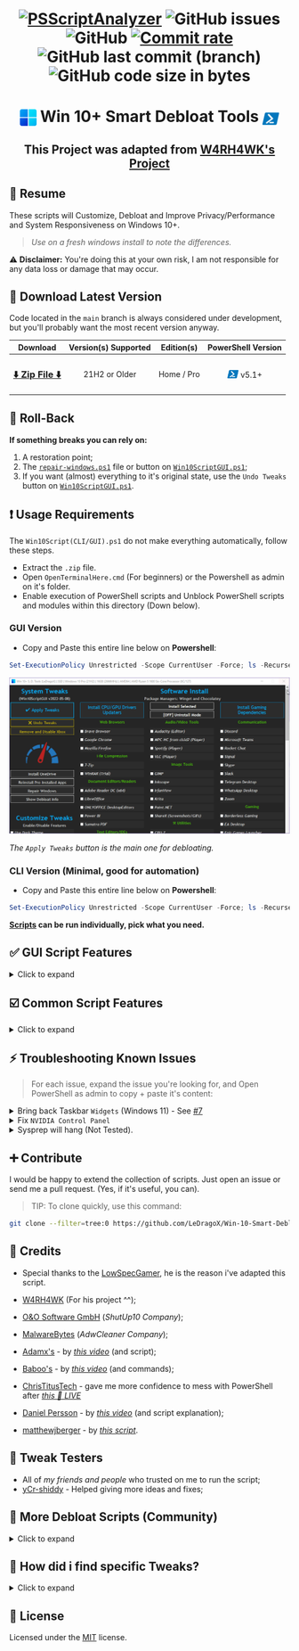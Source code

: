 <h1 align="center">

[![PSScriptAnalyzer](https://github.com/LeDragoX/Win-10-Smart-Debloat-Tools/actions/workflows/powershell-linter.yml/badge.svg?style=flat)](https://github.com/LeDragoX/Win-10-Smart-Debloat-Tools/actions/workflows/powershell-linter.yml)
![GitHub issues](https://img.shields.io/github/issues/LeDragoX/Win-10-Smart-Debloat-Tools?label=Issues)
![GitHub](https://img.shields.io/github/license/LeDragoX/Win-10-Smart-Debloat-Tools?color=blue&label=License)
[![Commit rate](https://img.shields.io/github/commit-activity/m/LeDragoX/Win-10-Smart-Debloat-Tools?label=Commits)](https://github.com/LeDragoX/Win-10-Smart-Debloat-Tools/commits/master)
![GitHub last commit (branch)](https://img.shields.io/github/last-commit/LeDragoX/Win-10-Smart-Debloat-Tools/main?label=Last%20commit)
![GitHub code size in bytes](https://img.shields.io/github/languages/code-size/LeDragoX/Win-10-Smart-Debloat-Tools?label=Code%20size)

</h1>

<h1 align="center">
 <img width=30px src="src/assets/windows-11-logo.png" style="vertical-align: bottom"> Win 10+ Smart Debloat Tools
 <img width=30px src="src/assets/powershell-icon.png" style="vertical-align: bottom">
</h1>

<h2 align="center">This Project was adapted from <a href="https://github.com/W4RH4WK/Debloat-Windows-10">W4RH4WK's Project</a></h2>

## 📄 Resume

These scripts will Customize, Debloat and Improve Privacy/Performance and System Responsiveness on Windows 10+.

> _Use on a fresh windows install to note the differences._

⚠️ **Disclaimer:** You're doing this at your own risk, I am not responsible for any data loss or damage that may occur.

## 🚀 Download Latest Version

Code located in the `main` branch is always considered under development,
but you'll probably want the most recent version anyway.

<div align="center">
 <table>
  <thead>
   <tr>
    <th>Download</th>
    <th>Version(s) Supported</th>
    <th>Edition(s)</th>
    <th>PowerShell Version</th>
   </tr>
  </thead>
  <tbody>
   <tr align="center">
    <td><h3><a href="https://github.com/LeDragoX/Win-10-Smart-Debloat-Tools/archive/main.zip">⬇️ Zip File ⬇️</a></h3></td>
    <td>21H2 or Older</td>
    <td>Home / Pro</td>
    <td><img width=20px src="src/assets/powershell-icon.png" style="vertical-align: bottom" /> v5.1+</td>
   </tr>
  </tbody>
 </table>
</div>

## 🔄️ Roll-Back

**If something breaks you can rely on:**

1. A restoration point;
2. The [`repair-windows.ps1`](./src/scripts/repair-windows.ps1) file or button on [`Win10ScriptGUI.ps1`](./Win10ScriptGUI.ps1);
3. If you want (almost) everything to it's original state, use the `Undo Tweaks` button on [`Win10ScriptGUI.ps1`](./Win10ScriptGUI.ps1).

## ❗ Usage Requirements

The `Win10Script(CLI/GUI).ps1` do not make everything automatically, follow these steps.

- Extract the `.zip` file.
- Open `OpenTerminalHere.cmd` (For beginners) or the Powershell as admin on it's folder.
- Enable execution of PowerShell scripts and Unblock PowerShell scripts and modules within this directory (Down below).

### **GUI Version**

- Copy and Paste this entire line below on **Powershell**:

```ps1
Set-ExecutionPolicy Unrestricted -Scope CurrentUser -Force; ls -Recurse *.ps*1 | Unblock-File; .\"Win10ScriptGUI.ps1"
```

![Script GUI](./src/assets/script-gui.gif)

_The `Apply Tweaks` button is the main one for debloating._

### **CLI Version** (Minimal, good for automation)

- Copy and Paste this entire line below on **Powershell**:

```ps1
Set-ExecutionPolicy Unrestricted -Scope CurrentUser -Force; ls -Recurse *.ps*1 | Unblock-File; .\"Win10ScriptCLI.ps1"
```

**[Scripts](./src/scripts) can be run individually, pick what you need.**

## ✅ GUI Script Features

<details>
 <summary>Click to expand</summary>

### System Tweaks

- `Apply Tweaks`: Run every Common Tweak scripts;
- `Undo Tweaks`: Re-apply some tweaks and [Revert] all possible ones, covering the `Scheduled Tasks`, `Services`, `Privacy and Performance`, `Personal` and `Optional Features` tweaks, then try to `Reinstall Pre-Installed Apps`;
- `Remove and Disable Xbox`: Wipe Xbox Apps, disable Services related to Xbox and GameBar/GameDVR; ([`remove-and-disable-xbox.ps1`](./src/scripts/remove-and-disable-xbox.ps1))
- `Install OneDrive`: Tries to re-install the built-in OneDrive; ([`install-onedrive.ps1`](./src/utils/install-onedrive.ps1))
- `Reinstall Pre-Installed Apps`: Rebloat Windows with all the Pre-Installed Apps; ([`reinstall-pre-installed-apps.ps1`](./src/utils/reinstall-pre-installed-apps.ps1))
- `Repair Windows`: Try to Completely fix the Windows worst problems via Command Line; ([`backup-system.ps1`](./src/scripts/backup-system.ps1) and [`repair-windows.ps1`](./src/scripts/repair-windows.ps1))
- `Show Debloat Info`: Make an overall check-up from disabled and enabled Windows Components (Compare before and after applying tweaks, it's a great difference); ([`show-debloat-info.ps1`](./src/utils/show-debloat-info.ps1))

### Customize Tweaks (System Features)

- `Dark Theme & Light Theme`: Apply [Dark Theme](./src/utils/use-dark-theme.reg) or [Light Theme](./src/utils/use-light-theme.reg) on Windows;
- `Enable/Disable Activity History`: [Enables](./src/utils/enable-activity-history.reg) or [Disables](src/utils/disable-activity-history.reg) the **Activity History**;
- `Enable/Disable Background Apps`: [Enables](./src/utils/enable-bg-apps.reg) or [Disables](src/utils/disable-bg-apps.reg) _ALL_ the **Background Apps**;
- `Enable/Disable Cortana`: [Enables](./src/utils/enable-cortana.reg) or [Disables](src/utils/disable-cortana.reg) the **Cortana**;
- `Enable/Disable Clipboard History`: [Enables](./src/utils/enable-clipboard-history.reg) or [Disables](src/utils/disable-clipboard-history.reg) the **Clipboard History**;
- `Enable/Disable Old Volume Control`: [Enables](./src/utils/enable-old-volume-control.reg) or [Disables](src/utils/disable-old-volume-control.reg) the **Old Volume Control (Win 7/8.1)**;
- `Enable/Disable Search Indexing`: [Enables](./src/utils/enable-search-idx.ps1) or [Disables](src/utils/disable-search-idx.ps1) the **Windows Search Service**;
- `Enable/Disable Telemetry`: [Enables](./src/utils/enable-telemetry.reg) or [Disables](src/utils/disable-telemetry.reg) the **Windows Telemetry**;
- `Enable/Disable Xbox GameBar/DVR`: [Enables](./src/utils/enable-game-bar-dvr.reg) or [Disables](src/utils/disable-game-bar-dvr.reg) the **Xbox GameBar/DVR (In-Game)**;

### Customize Tweaks (Miscellaneous Features)

- `Enable/Disable God Mode`: [Enables](./src/utils/enable-god-mode.ps1) or [Disables](./src/utils/disable-god-mode.ps1) the hidden Desktop folder **God Mode**;
- `Enable/Disable Take Ownership menu`: [Enables](./src/utils/enable-take-ownership-context-menu.reg) or [Disables](src/utils/disable-take-ownership-context-menu.reg) the **Take Ownership context menu**;
- `Enable/Disable Shutdown PC shortcut`: [Enables](./src/utils/enable-shutdown-pc-shortcut.ps1) or [Disables](./src/utils/disable-shutdown-pc-shortcut.ps1) the **Shutdown Computer desktop shortcut**;

### Software Install

- `Install Selected`: Install the selected apps by marking the checkbox(es);
- `Uninstall Mode`: Default as OFF, clicking this will switch the `Install Selected` button to `Uninstall Selected` and uninstall every selected apps (**Advice**: Blue colored buttons may not be able to uninstall completely and WSL UWP Apps, but WSL Distros will be unregistered);

</details>

## ☑️ Common Script Features

<details>
 <summary>Click to expand</summary>

- Import all necessary Modules before Executing everything; ([lib folder](./src/lib/))
- Logs both script versions on `C:\Users\Username\AppData\Local\Temp\Win10-SDT-Logs`;
- Make a Restore Point and Backup the Hosts file; ([`backup-system.ps1`](./src/scripts/backup-system.ps1))
- Install _Chocolatey/Winget_ by default; ([`install-package-managers.ps1`](./src/scripts/install-package-managers.ps1))
  - Auto-Update every available software via `Winget` (12:00/day) and `Chocolatey` (13:00/day);
  - Find the Scheduled Job on `Task Scheduler > "Microsoft\Windows\PowerShell\ScheduledJobs\Chocolatey/Winget Daily Upgrade"`;
  - Register daily upgrade logs on `C:\Users\Username\AppData\Local\Temp\Win10-SDT-Logs` and remove old log files;
- Download AdwCleaner and Run the latest version of for Virus/Adware scan; ([`silent-debloat-softwares.ps1`](./src/scripts/silent-debloat-softwares.ps1))
- Download OOShutUp10 and import all Recommended settings;
- Disable Telemetry from Scheduled Tasks and Optimize it; ([`optimize-scheduled-tasks.ps1`](./src/scripts/optimize-scheduled-tasks.ps1))
- Disable heavy Services, but enable some on SSDs for optimum performance; ([`optimize-services.ps1`](./src/scripts/optimize-services.ps1))
- Remove Bloatware UWP Apps that comes with Windows 10+, except from my choice; ([`remove-bloatware-apps.ps1`](./src/scripts/remove-bloatware-apps.ps1))
- Optimize Privacy by disabling more telemetry stuff and changing GPOs; ([`optimize-privacy.ps1`](./src/scripts/optimize-privacy.ps1))
- Optimize Performance by changing away from stock configurations that slowdowns the system; ([`optimize-performance.ps1`](./src/scripts/optimize-performance.ps1))
- Apply General Personalization tweaks via Registry and Powershell commands; ([`personal-tweaks.ps1`](./src/scripts/personal-tweaks.ps1))
- Help improve the Security of Windows while maintaining performance; ([`optimize-security.ps1`](./src/scripts/optimize-security.ps1))
- Remove OneDrive completely from the System, re-install is possible via Win Store; ([`remove-onedrive.ps1`](./src/scripts/remove-onedrive.ps1))
- Disable/Enable Windows Features specially for Gaming/Productivity; ([`optimize-windows-features.ps1`](./src/scripts/optimize-windows-features.ps1))
- In the End it only locks Local Machine script execution. ([`set-script-policy.psm1`](./src/lib/set-script-policy.psm1))

</details>

## ⚡ Troubleshooting Known Issues

> For each issue, expand the issue you're looking for,
> and Open PowerShell as admin to copy + paste it's content:

<details>
 <summary>Bring back Taskbar <code>Widgets</code> (Windows 11) - See <a href="https://github.com/LeDragoX/Win-10-Smart-Debloat-Tools/issues/7">#7</a></summary>

1. Press `Win + R` then paste this protocol: `ms-windows-store://pdp/?ProductId=9MSSGKG348SP`
2. Then click `Get`/`Install`
3. After this, open the `Taskbar Settings` and enable the `Widgets` button again

</details>

<details>
 <summary>Fix <code>NVIDIA Control Panel</code></summary>

> Only this time (Recommended - Consumes less RAM after boot)

```Powershell
Get-Service "NVDisplay.ContainerLocalSystem" | Set-Service -StartupType Manual -PassThru | Start-Service
```

> Permanently (Keeps the service running along with the system)

```Powershell
Get-Service "NVDisplay.ContainerLocalSystem" | Set-Service -StartupType Automatic -PassThru | Start-Service
```

</details>

<details>
 <summary>Sysprep will hang (Not Tested).</summary>

> _No solution yet, do a Google search_

</details>

## ➕ Contribute

I would be happy to extend the collection of scripts.
Just open an issue or send me a pull request. (Yes, if it's useful, you can).

> TIP: To clone quickly, use this command:

```sh
git clone --filter=tree:0 https://github.com/LeDragoX/Win-10-Smart-Debloat-Tools.git
```

## 🤍 Credits

- Special thanks to the [LowSpecGamer](https://youtu.be/IU5F01oOzQQ?t=324), he is the reason i've adapted this script.

- [W4RH4WK](https://github.com/W4RH4WK) (For his project ^^);
- [O&O Software GmbH](https://www.oo-software.com/en/company) (_ShutUp10 Company_);
- [MalwareBytes](https://br.malwarebytes.com/company/) (_AdwCleaner Company_);
- [Adamx's](https://www.youtube.com/channel/UCjidjWX76LR1g5yx18NSrLA) - by [_this video_](https://youtu.be/hQSkPmZRCjc) (and script);
- [Baboo's](https://www.youtube.com/user/baboo) - by [_this video_](https://youtu.be/qWESrvP_uU8) (and commands);
- [ChrisTitusTech](https://www.youtube.com/channel/UCg6gPGh8HU2U01vaFCAsvmQ) - gave me more confidence to mess with PowerShell after [_this 🔴 LIVE_](https://youtu.be/ER27pGt5wH0)
- [Daniel Persson](https://www.youtube.com/channel/UCnG-TN23lswO6QbvWhMtxpA) - by [_this video_](https://youtu.be/EfrT_Bvgles) (and script explanation);
- [matthewjberger](https://gist.github.com/matthewjberger) - by [_this script_](https://gist.github.com/matthewjberger/2f4295887d6cb5738fa34e597f457b7f).

## 🔧 Tweak Testers

- All of _my friends and people_ who trusted on me to run the script;
- [yCr-shiddy](https://github.com/yCr-shiddy) - Helped giving more ideas and fixes;

## 🏅 More Debloat Scripts (Community)

<details>
    <summary>Click to expand</summary>
<p>The scripts are designed to run With/Without (GUI/CLI) any user interaction. Modify them beforehand. If you want a more interactive approach check out:</p>

- [win10script](https://github.com/ChrisTitusTech/win10script) and [winutils](https://github.com/ChrisTitusTech/winutil) (Recommended) from [ChrisTitusTech](https://github.com/ChrisTitusTech);
- [Windows10Debloater](https://github.com/Sycnex/Windows10Debloater) from [Sycnex](https://github.com/Sycnex);
- [Sophia-Script-for-Windows](https://github.com/farag2/Sophia-Script-for-Windows) from [farag2](https://github.com/farag2);
- [Windows-Optimize-Harden-Debloat](https://github.com/simeononsecurity/Windows-Optimize-Harden-Debloat) and [Windows-Optimize-Debloat](https://github.com/simeononsecurity/Windows-Optimize-Debloat) from [SimeonOnSecurity](https://github.com/simeononsecurity);

</details>

## 🔎 How did i find specific Tweaks?

<details>
 <summary>Click to expand</summary>
 <p>How To (Advanced Users)</p>

By using [SysInternal Suite](https://docs.microsoft.com/en-us/sysinternals/downloads/sysinternals-suite) `Procmon(64).exe` i could track the `SystemSettings.exe` by filtering per Process Name `(Ctrl + L)`.

- But, not every time filtering the application you want will show the registry tweaks that were applied, so make sure other processes appear.
- Then use `Clearing the list (Ctrl + X)` (But make sure it is `Capturing the Events (Ctrl + E)`) and finally, applying an option of the Windows Configurations
  and searching the Registry Key inside `Procmon(64).exe`.
- Also make sure to disable the Events being captured `(Ctrl + E)` after applying a specific config.

![Grab the current tweak on registry with Procmon64.exe](./src/assets/grab-the-current-tweak-on-registry-with-procmon64.png)

After finding the right register Key, you just need to Right-Click and select `Jump To... (Ctrl + J)` to get on it's directory.

![Showing on regedit](./src/assets/showing-on-regedit.png)

</details>

## 📝 License

Licensed under the [MIT](LICENSE.txt) license.
